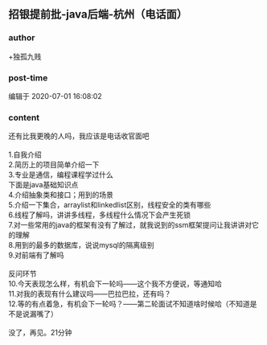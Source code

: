 ## 招银提前批-java后端-杭州（电话面）
### author 
+独孤九贱
### post-time 

编辑于  2020-07-01 16:08:02
### content 
<div class="post-topic-des nc-post-content">
 还有比我更晚的人吗，我应该是电话收官面吧
 <br/>
 <br/>
 1.自我介绍
 <br/>
 2.简历上的项目简单介绍一下
 <br/>
 3.专业是通信，编程课程学过什么
 <br/>
 下面是java基础知识点
 <br/>
 4.介绍抽象类和接口；用到的场景
 <br/>
 5.介绍一下集合，arraylist和linkedlist区别，线程安全的类有哪些
 <br/>
 6.线程了解吗，讲讲多线程，多线程什么情况下会产生死锁
 <br/>
 7.对一些常用的java的框架有没有了解过，就我说到的ssm框架提问让我讲讲对它的理解
 <br/>
 8.用到的最多的数据库，说说mysql的隔离级别
 <br/>
 9.对前端有了解吗
 <br/>
 <br/>
 反问环节
 <br/>
 10.今天表现怎么样，有机会下一轮吗——这个我不方便说，等通知哈
 <br/>
 11.对我的表现有什么建议吗——巴拉巴拉，还有吗？
 <br/>
 12.等的有点着急，有机会下一轮吗？——第二轮面试不知道啥时候哈（不知道是不是说漏嘴了）
 <br/>
 <br/>
 没了，再见。21分钟
 <br/>
 <br/>
</div>
